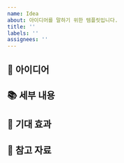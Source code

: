 ```yaml
---
name: Idea
about: 아이디어를 말하기 위한 템플릿입니다.
title: ''
labels: ''
assignees: ''
---
```

## 🌟 아이디어  
  
## 📚 세부 내용  
  
## 🌈 기대 효과  
  
## 🔗 참고 자료
